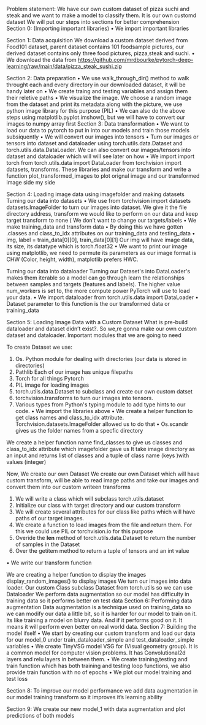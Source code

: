 Problem statement: We have our own custom dataset of pizza suchi and steak and we want to make a model to classify them. It is our own customd dataset
We will put our steps into sections for better comprehension
Section 0: (Importing important libraries)
•	We import important libraries

Section 1: Data acquisition
 We download a custom dataset derived from Food101 dataset, parent dataset contains 101 foodsample pictures, our derived dataset contains only three food pictures, pizza,steak and suchi.
•	We download the data from https://github.com/mrdbourke/pytorch-deep-learning/raw/main/data/pizza_steak_sushi.zip

Section 2:  Data preparation
•	We use walk_through_dir() method to walk throught each and every directory in our downloaded dataset, it will be handy later on 
•	We create traing and testing variables and assign them their reletive paths
•	We visualize the image. We choose a random image from the dataset and print its metadata along with the picture, we use python image library for this purpose (PIL)
•	We can also do the above steps using matplotlib.pyplot.imshow(), but we will have to convert our images to numpy array first
Section 3: Data transformation
•	We want to load our data to pytorch to put in into our models and train those models subsiquently
•	We will convert our images into tensors
•	Turn our images or tensors into dataset and dataloader using torch.utils.data.Dataset and torch.utils.data.DataLoader. We can also convert our images/tensors into dataset and dataloader which will will see later on how
•	We import
import torch
from torch.utils.data import DataLoader
from torchvision import datasets, transforms. These libraries and make our transform and write a function plot_transformed_images to plot orignal image and our transformed image side my side 

Section 4: Loading image data using imagefolder and making datasets
Turning our data into datasets
•	We use
 from torchvision import datasets
datasets.ImageFolder to turn our images into dataset. We give it the file directory address, transform we would like to perform on our data and keep target transform to none ( We don’t want to change our targets/labels
•	We make training_data and transform data
•	By doing this we have gotten .classes and class_to_idx attributes on our training_data and testing_data
•	img, label = train_data[0][0], train_data[0][1]
Our img will have image data, its size, its datatype which is torch.float32
•	We want to print our image using matplotlib, we need to permute its parameters as our image format is CHW (Color, height, width), matplotlib prefers HWC. 

Turning our data into dataloader
Turning our Dataset's into DataLoader's makes them iterable so a model can go through learn the relationships between samples and targets (features and labels).
The higher value num_workers is set to, the more compute power PyTorch will use to load your data.
•	We import dataloader 
from torch.utils.data import DataLoader
•	Dataset parameter to this function is the our transformed data or training_data



Section 5: Loading Image Data with a Custom Dataset
 What is pre-build dataloader and dataset didn’t exist?. So we,re gonna make our own custom dataset and dataloader. Important modules that we are going to need

To create Dataset we use:
1.	Os. Python module for dealing with directories (our data is stored in directories)
2.	Pathlib Each of our image has unique filepaths
3.	Torch for all things Pytorch
4.	PIL image for loading images
5.	torch.utils.data.Dataset to subclass and create our own custom datset
6.	torchvision.transforms to turn our images into tensors.
7.	Various types from Python's typing module to add type hints to our code.
•	We import the libraries above
•	We create a helper function to get class names and class_to_idx attribute. Torchvision.datasets.ImageFolder allowed us to do that 
•	Os.scandir gives us the folder names from a specfic directory

We create a helper function name find_classes to give us classes and class_to_idx attribute which imagefolder gave us
It take image directory as an input and returns list of classes and a tuple of class name (keys )with values (integer)

Now, We create our own Dataset
We create our own Dataset which will have custom transform, will be able to read image paths and take our images and convert them into our custom writeen transforms
1.	We will write a class which will subclass torch.utils.dataset
2.	Initialize our class with target directory and our custom transform
3.	We will create several attributes for our class like paths which will have paths of our target images. 
4.	We create a function to load images from the file and return them. For this we could use PIL or torchvision.io for this purpose
5.	Overide the __len__ method of torch.utils.data.Dataset to return the number of samples in the Dataset
6.	Over the getitem method to return a tuple of tensors and an int value

•	We write our transform function 
 
We are creating a helper function to display the images display_random_images()  to display images
We turn our images into data loader. Our custom Class subclass Dataset from torch.utils so we can use Dataloader
We perform data augmentation so our model has difficulty in training data so it performs better on test data
Section 6: Performing data augmentation
Data augmentation is a technique used on training_data so we can modify our data a little bit, so it is harder for our model to train on it. Its like training a model on blurry data. And if it performs good on it. It means it will perform even better on real world data.
Section 7: Building the model ifself
•	We start by creating our custom transform and load our data for our model_0 under train_dataloader_simple and test_dataloader_simple variables
•	We create TinyVSG model VSG for (Visual geometry group). It is a common model for computer vision problems. It has Convolutional2d layers and relu layers in between them.
•	We create training,testing and train function which has both training and testing loop functions, we also provide train function with no of epochs
•	We plot our model training and test loss

Section 8:  To improve our model performance we add data augmentation in our model training transform so it improves it’s learning ability 

Section 9: We create our new model_1 with data augmentation and plot predictions of both models
